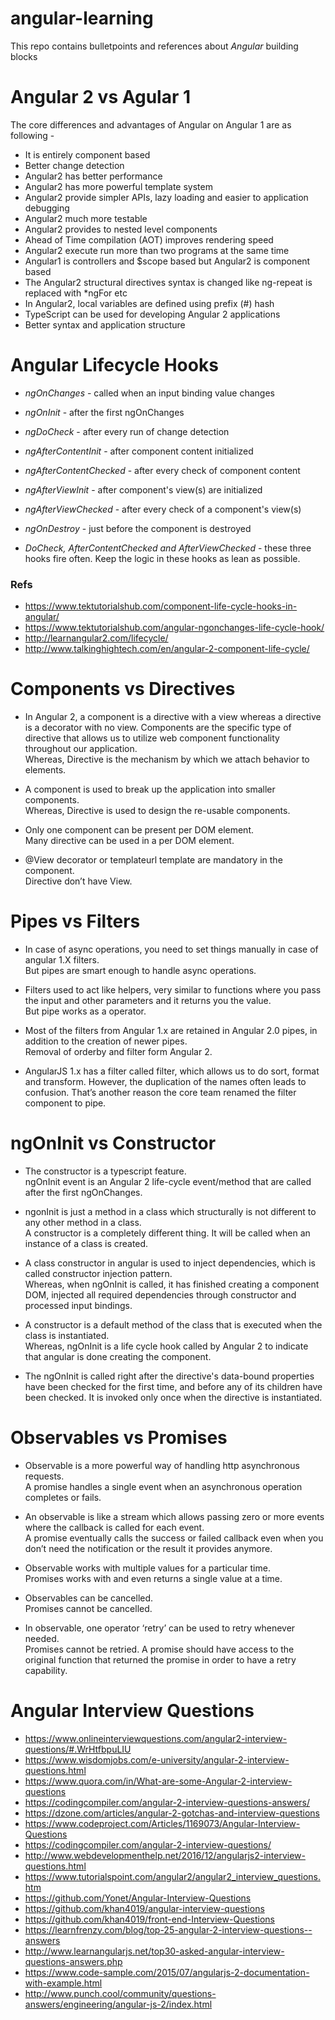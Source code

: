# angular-learning
This repo contains bulletpoints and references about *Angular* building blocks

# Angular 2 vs Agular 1
The core differences and advantages of Angular on Angular 1 are as following - 
  - It is entirely component based
  - Better change detection
  - Angular2 has better performance
  - Angular2 has more powerful template system
  - Angular2 provide simpler APIs, lazy loading and easier to application debugging
  - Angular2 much more testable
  - Angular2 provides to nested level components
  - Ahead of Time compilation (AOT) improves rendering speed
  - Angular2 execute run more than two programs at the same time
  - Angular1 is controllers and $scope based but Angular2 is component based
  - The Angular2 structural directives syntax is changed like ng-repeat is replaced with \*ngFor etc
  - In Angular2, local variables are defined using prefix (#) hash
  - TypeScript can be used for developing Angular 2 applications
  - Better syntax and application structure

# Angular Lifecycle Hooks
- *ngOnChanges* -	called when an input binding value changes	
-	*ngOnInit* - after the first ngOnChanges		
-	*ngDoCheck* -	after	every	run	of change	detection	
-	*ngAfterContentInit* - after component content initialized	
-	*ngAfterContentChecked* -	after	every	check	of component content	
-	*ngAfterViewInit*	-	after	component's	view(s)	are	initialized	
-	*ngAfterViewChecked* - after every check of	a	component's	view(s)	
-	*ngOnDestroy*	-	just before	the	component	is destroyed

- *DoCheck, AfterContentChecked and AfterViewChecked* - these three hooks fire often. Keep the logic in these hooks as lean as possible.

### Refs
- https://www.tektutorialshub.com/component-life-cycle-hooks-in-angular/
- https://www.tektutorialshub.com/angular-ngonchanges-life-cycle-hook/
- http://learnangular2.com/lifecycle/
- http://www.talkinghightech.com/en/angular-2-component-life-cycle/

# Components vs Directives 
- In Angular 2, a component is a directive with a view whereas a directive is a decorator with no view. Components are the specific type of directive that allows us to utilize web component functionality throughout our application.  
Whereas, Directive is the mechanism by which we attach behavior to elements.

- A component is used to break up the application into smaller components.  
Whereas, Directive is used to design the re-usable components.

- Only one component can be present per DOM element.  
Many directive can be used in a per DOM element.

- @View decorator or templateurl template are mandatory in the component.  
Directive don’t have View.

# Pipes vs Filters
- In case of async operations, you need to set things manually in case of angular 1.X filters.  
But pipes are smart enough to handle async operations. 

- Filters used to act like helpers, very similar to functions where you pass the input and other parameters and it returns you the value.  
But pipe works as a operator.

- Most of the filters from Angular 1.x are retained in Angular 2.0 pipes, in addition to the creation of newer pipes.  
Removal of orderby and filter form Angular 2.

- AngularJS 1.x has a filter called filter, which allows us to do sort, format and transform. However, the duplication of the names often leads to confusion. That’s another reason the core team renamed the filter component to pipe.

# ngOnInit vs Constructor
- The constructor is a typescript feature.  
ngOnInit event is an Angular 2 life-cycle event/method that are called after the first ngOnChanges.

- ngonInit is just a method in a class which structurally is not different to any other method in a class.  
A constructor is a completely different thing. It will be called when an instance of a class is created.

- A class constructor in angular is used to inject dependencies, which is called constructor injection pattern.  
Whereas, when ngOnInit is called, it has finished creating a component DOM, injected all required dependencies through constructor and processed input bindings.

- A constructor is a default method of the class that is executed when the class is instantiated.  
Whereas, ngOnInit is a life cycle hook called by Angular 2 to indicate that angular is done creating the component.

- The ngOnInit is called right after the directive's data-bound properties have been checked for the first time, and before any of its children have been checked. It is invoked only once when the directive is instantiated.


# Observables vs Promises
- Observable is a more powerful way of handling http asynchronous requests.  
A promise handles a single event when an asynchronous operation completes or fails.

- An observable is like a stream which allows passing zero or more events where the callback is called for each event.  
A promise eventually calls the success or failed callback even when you don’t need the notification or the result it provides anymore.

- Observable works with multiple values for a particular time.  
Promises works with and even returns a single value at a time.

- Observables can be cancelled.  
Promises cannot be cancelled.

- In observable, one operator ‘retry’ can be used to retry whenever needed.  
Promises cannot be retried. A promise should have access to the original function that returned the promise in order to have a retry capability.




# Angular Interview Questions
- https://www.onlineinterviewquestions.com/angular2-interview-questions/#.WrHtfbpuLIU
- https://www.wisdomjobs.com/e-university/angular-2-interview-questions.html
- https://www.quora.com/in/What-are-some-Angular-2-interview-questions
- https://codingcompiler.com/angular-2-interview-questions-answers/	
- https://dzone.com/articles/angular-2-gotchas-and-interview-questions
- https://www.codeproject.com/Articles/1169073/Angular-Interview-Questions
- https://codingcompiler.com/angular-2-interview-questions/
- http://www.webdevelopmenthelp.net/2016/12/angularjs2-interview-questions.html
- https://www.tutorialspoint.com/angular2/angular2_interview_questions.htm
- https://github.com/Yonet/Angular-Interview-Questions
- https://github.com/khan4019/angular-interview-questions
- https://github.com/khan4019/front-end-Interview-Questions
- https://learnfrenzy.com/blog/top-25-angular-2-interview-questions--answers
- http://www.learnangularjs.net/top30-asked-angular-interview-questions-answers.php
- https://www.code-sample.com/2015/07/angularjs-2-documentation-with-example.html
- http://www.punch.cool/community/questions-answers/engineering/angular-js-2/index.html
